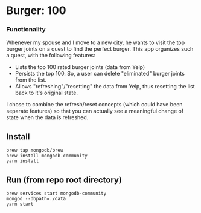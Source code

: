 # Burger: 100
### Functionality
Whenever my spouse and I move to a new city, he wants to visit the top burger joints on a quest to find the perfect burger. This app organizes such a quest, with the following features:
- Lists the top 100 rated burger joints (data from Yelp)
- Persists the top 100. So, a user can delete "eliminated" burger joints from the list.
- Allows "refreshing"/"resetting" the data from Yelp, thus resetting the list back to it's original state.

I chose to combine the refresh/reset concepts (which could have been separate features) so that you can actually see a meaningful change of state when the data is refreshed.

## Install
```
brew tap mongodb/brew
brew install mongodb-community
yarn install
```

## Run (from repo root directory)
```
brew services start mongodb-community
mongod --dbpath=./data
yarn start
```
